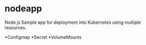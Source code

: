 # nodeapp
Node js Sample app for deployment into Kubernetes using multiple resources.

*Configmap
*Secret
*VolumeMounts
